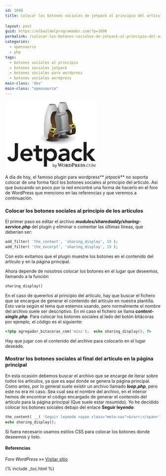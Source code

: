 ```yaml
---
id: 1698
title: Colocar los botones sociales de jetpack al principio del artículo en WordPress

layout: post
guid: https://elbauldelprogramador.com/?p=1698
permalink: /colocar-los-botones-sociales-de-jetpack-al-principio-del-articulo-en-wordpress/
categories:
  - opensource
  - php
tags:
  - botones sociales al principio
  - botones sociales jetpack
  - botones sociales para wordpress
  - botones sociales wordpress
main-class: 'dev'
main-class: "opensource"
---
```

<img src="/assets/img/2013/06/jetpack-300x222.png" alt="Colocar los botones sociales de jetpack al principio del artículo en WordPress" width="300" height="222" class="thumbnail alignleft size-medium wp-image-1699" />

A día de hoy, el famoso plugin para wordpress** *jetpack*** no soporta colocar de una forma fácil los botones sociales al principio del artículo. Así que buscando un poco por la red encontré una forma de hacerlo en el foro de WordPress que menciono en las referencias y que veremos a continuación. 

  
<!--ad-->

### Colocar los botones sociales al principio de los artículos

El primer paso es editar el archivo ***modules/sharedaddy/sharing-service.php*** del plugin y eliminar o comentar las últimas líneas, que deberían ser: 

```php
add_filter( 'the_content', 'sharing_display', 19 );
add_filter( 'the_excerpt', 'sharing_display', 19 );

```

Con esto evitamos que el plugin muestre los botones en el contenido del artículo y en la página principal. 

Ahora depende de nosotros colocar los botones en el lugar que deseemos, llamando a la función 

```php
sharing_display()

```

En el caso de quererlos al principio del artículo, hay que buscar el fichero que se encargue de generar el contenido del artículo en nuestra plantilla. Esto varia según el tema que estemos usando, pero normalmente el nombre del archivo suele ser descriptivo. En mi caso el fichero se llama ***content-single.php***. Para colocar los botones sociales al lado del botón bitácoras por ejemplo, el código es el siguiente:

```php
<?php agregador_bitacoras_com('mini');  echo sharing_display(); ?>

```

Hay que jugar con el contenido del archivo para colocarlo en el lugar deseado.

### Mostrar los botones sociales al final del artículo en la página principal

En esta ocasión debemos buscar el archivo que se encarge de iterar sobre todos los artículos, ya que es aquí donde se genera la página principal. Como antes, por lo general suele existir un archivo llamado ***loop.php***, pero este no era mi caso. Sea cual sea el nombre del archivo, en el interior hemos de encontrar el código encargado de generar el contenido del artículo para la página principal (Que suele estar resumido). Yo he decidido colocar los botones sociales debajo del enlace **Seguir leyendo**:

```php
the_content( __( 'Seguir leyendo <span class="meta-nav">&rarr;</span>');
echo sharing_display(); 

```

Si fuera necesario usamos estilos CSS para colocar los botones donde deseemos y listo.

#### Referencias

*Foro WordPress* »» <a href="http://wordpress.org/support/topic/plugin-sharedaddy-adding-this-manually?replies=26#post-2293386" target="_blank">Visitar sitio</a> 



{% include _toc.html %}
